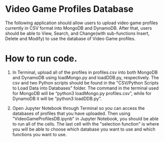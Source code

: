 # Video Game Profiles Database
The following application should allow users to upload video game profiles currently in CSV format into MongoDB and DynamoDB. 
After that, users should be able to View, Search, and Change(with sub-functions Insert, Delete and Modify) to use the database 
of Video Game profiles.

# How to run code.
1.  In Terminal, upload all of the profiles in profiles.csv into both MongoDB and DynamoDB using loadMongo.py and loadDDB.py, respectively.
    The csv and two Python scripts should be found in the "CSV/Python Scripts to Load Data into Databases" folder. The command in the terminal
    used for MongoDB will be “python3 loadMongo.py profiles.csv”, while for DynamoDB it will be “python3 loadDDB.py”. 

2. Open Jupyter Notebook through Terminal so you can access the databases of profiles that you have uploaded. Then using "VideoGameProfilesDB.ipynb"
   in Jupyter Notebook, you should be able to run all of the cells. The last cell with the "selection function" is where you will be able to
   choose which database you want to use and which functions you want to use. 
